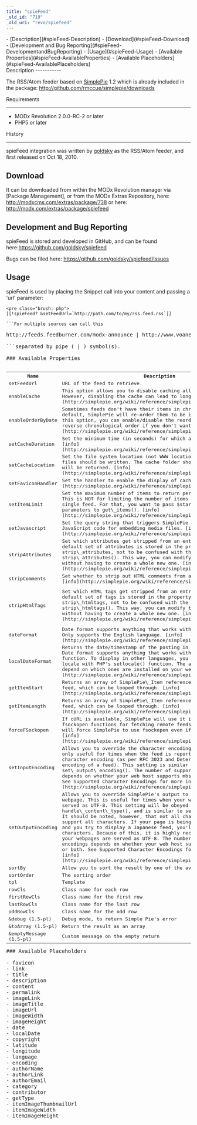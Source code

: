 ```yaml
---
title: "spieFeed"
_old_id: "719"
_old_uri: "revo/spiefeed"
---
```


<div>- [Description](#spieFeed-Description)
- [Download](#spieFeed-Download)
- [Development and Bug Reporting](#spieFeed-DevelopmentandBugReporting)
- [Usage](#spieFeed-Usage)
  - [Available Properties](#spieFeed-AvailableProperties)
  - [Available Placeholders](#spieFeed-AvailablePlaceholders)

</div>Description
-----------

The RSS/Atom feeder based on [SimplePie](http://simplepie.org/) 1.2 which is already included in the package: <http://github.com/rmccue/simplepie/downloads>

Requirements   

----------------

- MODx Revolution 2.0.0-RC-2 or later
- PHP5 or later

History   

-----------

spieFeed integration was written by [goldsky](/display/~goldsky) as the RSS/Atom feeder, and first released on Oct 18, 2010.

Download
--------

It can be downloaded from within the MODx Revolution manager via <span class="error">\[Package Management\]</span>, or from the MODx Extras Repository, here: <http://modxcms.com/extras/package/738> or here: <http://modx.com/extras/package/spiefeed>

Development and Bug Reporting
-----------------------------

spieFeed is stored and developed in GitHub, and can be found here:<https://github.com/goldsky/spiefeed>

Bugs can be filed here: <https://github.com/goldsky/spiefeed/issues>

Usage
-----

spieFeed is used by placing the Snippet call into your content and passing a 'url' parameter:

```
<pre class="brush: php">
[[!spieFeed? &setFeedUrl=`http://path.com/to/my/rss.feed.rss`]]

```For multiple sources can call this

```
<pre class="brush: php">
http://feeds.feedburner.com/modx-announce | http://www.voanews.com/templates/Articles.rss?sectionPath=/russian/news

```separated by pipe ( | ) symbol(s).

### Available Properties

<table><tbody><tr><th>Name</th><th>Description</th><th>Options</th><th>Default</th></tr><tr><td>setFeedUrl</td><td>URL of the feed to retrieve.</td><td>Any URL</td><td><http://feeds.feedburner.com/modx-announce> | <http://www.voanews.com/templates/Articles.rss?sectionPath=/russian/news></td></tr><tr><td>enableCache</td><td>This option allows you to disable caching all-together in SimplePie.   
However, disabling the cache can lead to longer load times. [info](http://simplepie.org/wiki/reference/simplepie/enable_cache)</td><td>0 | 1</td><td>1</td></tr><tr><td>enableOrderByDate</td><td>Sometimes feeds don't have their items in chronological order.   
By default, SimplePie will re-order them to be in such an order.   
With this option, you can enable/disable the reordering of items into reverse chronological order if you don't want it. [info](http://simplepie.org/wiki/reference/simplepie/enable_order_by_date)  
</td><td>0 | 1   
</td><td>1   
</td></tr><tr><td>setCacheDuration</td><td>Set the minimum time (in seconds) for which a feed will be cached. [info](http://simplepie.org/wiki/reference/simplepie/set_cache_duration)  
</td><td>integers in seconds</td><td>3600</td></tr><tr><td>setCacheLocation</td><td>Set the file system location (not WWW location) where the cache files should be written. The cache folder should be make or error will be returned. [info](http://simplepie.org/wiki/reference/simplepie/set_cache_location)  
</td><td> </td><td>core/components/spiefeed/cache</td></tr><tr><td>setFaviconHandler</td><td>Set the handler to enable the display of cached favicons. [info](http://simplepie.org/wiki/reference/simplepie/set_favicon_handler)  
</td><td>\[str image handler file\], \[query\]</td><td>false, "i"   
</td></tr><tr><td>setItemLimit</td><td>Set the maximum number of items to return per feed with Multifeeds.   
This is NOT for limiting the number of items to loop through in a single feed.   
For that, you want to pass $start and $length parameters to get\_items(). [info](http://simplepie.org/wiki/reference/simplepie/set_item_limit)  
</td><td>integer</td><td>null</td></tr><tr><td>setJavascript</td><td>Set the query string that triggers SimplePie to generate the JavaScript code for embedding media files. [info](http://simplepie.org/wiki/reference/simplepie/set_javascript)</td><td>javascript query string parameter</td><td>js   
</td></tr><tr><td>stripAttributes</td><td>Set which attributes get stripped from an entry's content.   
The default set of attributes is stored in the property SimplePie?strip\_attributes, not to be confused with the method SimplePie?strip\_attributes().   
This way, you can modify the existing list without having to create a whole new one. [info](http://simplepie.org/wiki/reference/simplepie/strip_attributes)  
</td><td>attributes get stripped from an entry"s content</td><td>array("bgsound", "class", "expr", "id", "style", "onclick", "onerror", "onfinish", "onmouseover", "onmouseout", "onfocus", "onblur", "lowsrc", "dynsrc")</td></tr><tr><td>stripComments</td><td>Set whether to strip out HTML comments from an entry's content. [info](http://simplepie.org/wiki/reference/simplepie/strip_comments)  
</td><td>0 | 1   
</td><td>0   
</td></tr><tr><td>stripHtmlTags</td><td>Set which HTML tags get stripped from an entry's content.   
The default set of tags is stored in the property SimplePie?strip\_htmltags, not to be confused with the method SimplePie?strip\_htmltags().   
This way, you can modify the existing list without having to create a whole new one. [info](http://simplepie.org/wiki/reference/simplepie/strip_htmltags)  
</td><td>HTML tags get stripped from an entry"s content</td><td>array("base", "blink", "body", "doctype", "embed", "font", "form", "frame", "frameset", "html", "iframe", "input", "marquee", "meta", "noscript", "object", "param", "script", "style")</td></tr><tr><td>dateFormat</td><td>Date format supports anything that works with PHP's date() function. Only supports the English language. [info](http://simplepie.org/wiki/reference/simplepie_item/get_date)  
</td><td>PHP"s date()</td><td>"j F Y, g:i a"</td></tr><tr><td>localDateFormat</td><td>Returns the date/timestamp of the posting in the localized language. Date format supports anything that works with PHP's strftime() function. To display in other languages, you need to change the locale with PHP's setlocale() function. The available localizations depend on which ones are installed on your web server. [info](http://simplepie.org/wiki/reference/simplepie_item/get_local_date)  
</td><td>PHP"s strftime() of the posting in the localized language. setlocale() matters.</td><td>"%c"</td></tr><tr><td>getItemStart</td><td>Returns an array of SimplePie\_Item references for each item in the feed, which can be looped through. [info](http://simplepie.org/wiki/reference/simplepie/get_items)  
</td><td>integers</td><td>0   
</td></tr><tr><td>getItemLength</td><td>Returns an array of SimplePie\_Item references for each item in the feed, which can be looped through. [info](http://simplepie.org/wiki/reference/simplepie/get_items)</td><td>integers</td><td>0   
</td></tr><tr><td>forceFSockopen</td><td>If cURL is available, SimplePie will use it instead of the built-in fsockopen functions for fetching remote feeds. This config option will force SimplePie to use fsockopen even if cURL is installed. [info](http://simplepie.org/wiki/reference/simplepie/force_fsockopen)  
</td><td>0 | 1   
</td><td>1   
</td></tr><tr><td>setInputEncoding</td><td>Allows you to override the character encoding of the feed.   
This is only useful for times when the feed is reporting an incorrect character encoding (as per RFC 3023 and Determining the character encoding of a feed).   
This setting is similar to set\_output\_encoding().   
The number of supported character encodings depends on whether your web host supports mbstring, iconv, or both. See Supported Character Encodings for more information. [info](http://simplepie.org/wiki/reference/simplepie/set_input_encoding)  
</td><td>[http://simplepie.org/wiki/faq/supported\_character\_encodings](http://simplepie.org/wiki/faq/supported_character_encodings)</td><td>false   
</td></tr><tr><td>setOutputEncoding</td><td>Allows you to override SimplePie's output to match that of your webpage.   
This is useful for times when your webpages are not being served as UTF-8.   
This setting will be obeyed by handle\_content\_type(), and is similar to set\_input\_encoding().   
It should be noted, however, that not all character encodings can support all characters.   
If your page is being served as ISO-8859-1 and you try to display a Japanese feed, you'll likely see garbled characters. Because of this, it is highly recommended to ensure that your webpages are served as UTF-8.   
The number of supported character encodings depends on whether your web host supports mbstring, iconv, or both. See Supported Character Encodings for more information. [info](http://simplepie.org/wiki/reference/simplepie/set_output_encoding)  
</td><td>[http://simplepie.org/wiki/faq/supported\_character\_encodings](http://simplepie.org/wiki/faq/supported_character_encodings)</td><td>"UTF-8"</td></tr><tr><td>sortBy</td><td>Allow you to sort the result by one of the available placeholders   
</td><td>placeholders</td><td>date</td></tr><tr><td>sortOrder</td><td>The sorting order   
</td><td>ASC | DESC   
</td><td>DESC</td></tr><tr><td>tpl</td><td>Template   
</td><td>chunk name</td><td>defaultSpieFeedTpl</td></tr><tr><td>rowCls</td><td>Class name for each row   
</td><td>class name</td><td>spie-row</td></tr><tr><td>firstRowCls</td><td>Class name for the first row   
</td><td>class name</td><td>spie-first-row</td></tr><tr><td>lastRowCls</td><td>Class name for the last row   
</td><td>class name</td><td>spie-last-row</td></tr><tr><td>oddRowCls</td><td>Class name for the odd row   
</td><td>class name</td><td>spie-odd-row</td></tr><tr><td>&debug (1.5-pl)   
</td><td>Debug mode, to return Simple Pie's error   
</td><td>0 | 1   
</td><td>0   
</td></tr><tr><td>&toArray (1.5-pl)   
</td><td>Return the result as an array   
</td><td>0 | 1   
</td><td>0   
</td></tr><tr><td>&emptyMessage (1.5-pl)   
</td><td>Custom message on the empty return   
</td><td>anything   
</td><td> </td></tr></tbody></table>### Available Placeholders

- favicon
- link
- title
- description
- content
- permalink
- imageLink
- imageTitle
- imageUrl
- imageWidth
- imageHeight
- date
- localDate
- copyright
- latitude
- longitude
- language
- encoding
- authorName
- authorLink
- authorEmail
- category
- contributor
- getType
- itemImageThumbnailUrl
- itemImageWidth
- itemImageHeight